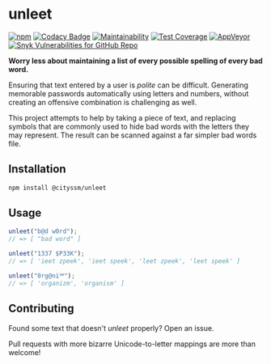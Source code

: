 # unleet

[![npm](https://img.shields.io/npm/v/@cityssm/unleet)](https://www.npmjs.com/package/@cityssm/unleet)
[![Codacy Badge](https://img.shields.io/codacy/grade/fd8f113908c04c54800c9454d50f2e2a)](https://app.codacy.com/gh/cityssm/unleet)
[![Maintainability](https://img.shields.io/codeclimate/maintainability/cityssm/unleet)](https://codeclimate.com/github/cityssm/unleet/maintainability)
[![Test Coverage](https://img.shields.io/codeclimate/coverage/cityssm/unleet)](https://codeclimate.com/github/cityssm/unleet/test_coverage)
[![AppVeyor](https://img.shields.io/appveyor/build/dangowans/unleet)](https://ci.appveyor.com/project/dangowans/unleet)
[![Snyk Vulnerabilities for GitHub Repo](https://img.shields.io/snyk/vulnerabilities/github/cityssm/unleet)](https://app.snyk.io/org/cityssm/project/74b981cc-b59e-4338-b290-e161741c418a)

**Worry less about maintaining a list of every possible spelling
of every bad word.**

Ensuring that text entered by a user is _polite_ can be difficult.
Generating memorable passwords automatically using letters and numbers,
without creating an offensive combination is challenging as well.

This project attempts to help by taking a piece of text,
and replacing symbols that are commonly used to hide bad words with the letters
they may represent. The result can be scanned against a far simpler
bad words file.

## Installation

```bash
npm install @cityssm/unleet
```

## Usage

```javascript
unleet("b@d w0rd");
// => [ "bad word" ]

unleet("1337 $P33K");
// => [ 'ieet zpeek', 'ieet speek', 'leet zpeek', 'leet speek' ]

unleet("0rg@ni℠");
// => [ 'organizm', 'organism' ]
```

## Contributing

Found some text that doesn't _unleet_ properly?  Open an issue.

Pull requests with more bizarre Unicode-to-letter mappings
are more than welcome!
